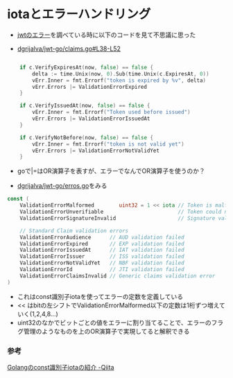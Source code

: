 # iotaとエラーハンドリング
* [jwtのエラー](jwt.md)を調べている時に以下のコードを見て不思議に思った

* [dgrijalva/jwt-go/claims.go#L38-L52](https://github.com/dgrijalva/jwt-go/blob/master/claims.go#L38-L52)

```go

    if c.VerifyExpiresAt(now, false) == false {
		delta := time.Unix(now, 0).Sub(time.Unix(c.ExpiresAt, 0))
		vErr.Inner = fmt.Errorf("token is expired by %v", delta)
		vErr.Errors |= ValidationErrorExpired
	}

	if c.VerifyIssuedAt(now, false) == false {
		vErr.Inner = fmt.Errorf("Token used before issued")
		vErr.Errors |= ValidationErrorIssuedAt
	}

	if c.VerifyNotBefore(now, false) == false {
		vErr.Inner = fmt.Errorf("token is not valid yet")
		vErr.Errors |= ValidationErrorNotValidYet
	}
```

* goで|=はOR演算子を表すが、エラーでなんでOR演算子を使うのか？

* [dgrijalva/jwt-go/erros.go](https://github.com/dgrijalva/jwt-go/blob/master/errors.go)をみる

```go
const (
	ValidationErrorMalformed        uint32 = 1 << iota // Token is malformed
	ValidationErrorUnverifiable                        // Token could not be verified because of signing problems
	ValidationErrorSignatureInvalid                    // Signature validation failed

	// Standard Claim validation errors
	ValidationErrorAudience      // AUD validation failed
	ValidationErrorExpired       // EXP validation failed
	ValidationErrorIssuedAt      // IAT validation failed
	ValidationErrorIssuer        // ISS validation failed
	ValidationErrorNotValidYet   // NBF validation failed
	ValidationErrorId            // JTI validation failed
	ValidationErrorClaimsInvalid // Generic claims validation error
)
```
* これはconst識別子iotaを使ってエラーの定数を定義している
* << はbitの左シフトでValidationErrorMalformed以下の定数は1桁ずつ増えていく(1,2,4,8...)
* uint32のなかでビットごとの値をエラーに割り当てることで、エラーのフラグ管理のようなものを上のOR演算子で実現してると解釈できる



### 参考
[Golangのconst識別子iotaの紹介 -Qiita](https://qiita.com/curepine/items/2ae2f6504f0d28016411)
